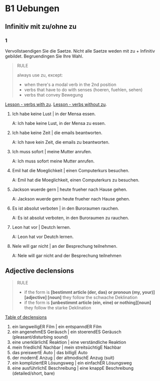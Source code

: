 # B1 Uebungen

## Infinitiv mit zu/ohne zu

### 1

Vervollstaendigen Sie die Saetze. Nicht alle Saetze weden mit zu + Infinitiv gebildet. Begruendingen Sie Ihre Wahl.

> RULE
>
> always use zu, except:
>
> - when there's a modal verb in the 2nd position
> - verbs that have to do with senses (hoeren, fuehlen, sehen)
> - verbs that convey Bewegung

[Lesson - verbs with zu](https://www.youtube.com/watch?v=gsfTkeF5tNU).
[Lesson - verbs without zu](https://www.youtube.com/watch?v=EQvRVlCA4Ko).

1. Ich habe keine Lust | in der Mensa essen.

   A: Ich habe keine Lust, in der Mensa zu essen.

2. Ich habe keine Zeit | die emails beantworten.

   A: Ich have kein Zeit, die emails zu beantworten.

3. Ich muss sofort | meine Mutter anrufen.

   A: Ich muss sofort meine Mutter anrufen.

4. Emil hat die Moeglichkeit | einen Computerkurs besuchen.

   A: Emil hat die Moeglichkeit, einen Computerkurs zu besuchen.

5. Jackson wuerde gern | heute frueher nach Hause gehen.

   A: Jackson wuerde gern heute frueher nach Hause gehen.

6. Es ist absolut verboten | in den Buroraumen rauchen.

   A: Es ist absolut verboten, in den Buroraumen zu rauchen.

7. Leon hat vor | Deutch lernen.

   A: Leon hat vor Deutch lernen.

8. Nele will gar nicht | an der Besprechung teilnehmen.

   A: Nele will gar nicht and der Besprechung teilnehmen

## Adjective declensions

> RULE
>
> - if the form is **[bestimmt article (der, das) or pronoun (my, your)][adjective] [noun]** they follow the schwache Deklination
> - if the form is **[unbestimmt article (ein, eine) or nothing][noun]** they follow the starke Deklination

[Table of declensions](https://www.frustfrei-lernen.de/deutsch/deklination-von-adjektiven.html)

1. ein langweiligER Film | ein entspanndER Film
2. ein angenehmES Geräusch | ein stoerendES Geräusch (pleasant/disturbing sound)
3. eine unerklärlichE Reaktion | eine verständliche Reaktion
4. mein friedlichE Nachbar | mein streitsüchtigE Nachbar
5. das preiswertE Auto | das billigE Auto
6. der modernE Anzug | der altmodischE Anzug (suit)
7. ein kompliziertER Lösungsweg | ein einfachER Lösungsweg
8. eine ausführlichE Beschreibung | eine knappE Beschreibung (detailed/short, bare)
